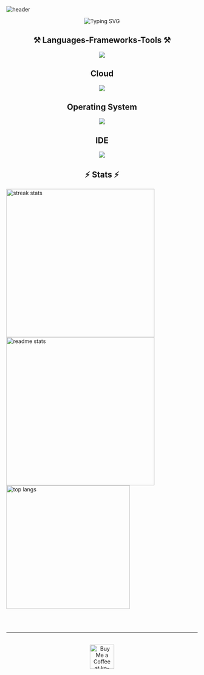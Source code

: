 <div>

  ![header](https://capsule-render.vercel.app/api?type=waving&color=0,2,2,5,30&height=250&section=header&text=RWD0327&fontColor=ffffff&fontSize=80&fontAlignY=40&animation=twinkling)

  <p align="center">
    <img src="https://readme-typing-svg.herokuapp.com?font=Righteous&size=35&duration=4000&pause=1500&color=1872F7&center=true&vCenter=true&width=500&height=80&lines=Hi+There!;My+name+is+JINUK;I'm+a+student+%26+developer" alt="Typing SVG" />
  </p>
  
  <h2 align="center">⚒️ Languages-Frameworks-Tools ⚒️</h2>
  <p align="center">
    <img display="flex" src="https://skillicons.dev/icons?i=c,py,html,css,js,wasm,dotnet,md&perline=5">
  </p>
  <h2 align="center">Cloud</h2>
  <p align="center">
    <img align="center" src="https://skillicons.dev/icons?i=azure,github,git,docker">
  </p>
  <h2 align="center">Operating System</h2>
  <p align="center">
    <img align="center" src="https://skillicons.dev/icons?i=arch,kali,windows">
  <p>
  <h2 align="center">IDE</h2>
  <p align="center">
    <img align="center" src="https://skillicons.dev/icons?i=vscode,visualstudio">
  </p>
</div>

<div>
  <h2 align="center">⚡ Stats ⚡</h2>
  <img align="center" width=390 src="https://github-readme-streak-stats-salesp07.vercel.app/?user=rwd0327&count_private=true&theme=react&border_radius=10" alt="streak stats"/>
  <img align="center" width=390 src="https://github-readme-stats-salesp07.vercel.app/api?username=rwd0327&count_private=true&show_icons=true&theme=react&rank_icon=github&border_radius=10" alt="readme stats" />
  <br/>
  <img width=325 align="center" src="https://github-readme-stats-salesp07.vercel.app/api/top-langs/?username=rwd0327&langs_count=8&layout=compact&theme=react&border_radius=10&size_weight=0.5&count_weight=0.5&exclude_repo=github-readme-stats" alt="top langs" />
</div>

<br/><br/>

<hr/>

<br/>

<div align="center">
  <a href='#' target='_blank'><img height='64' style='border:0px;height:64px;' src='https://storage.ko-fi.com/cdn/kofi1.png?v=3' border='0' alt='Buy Me a Coffee at ko-fi.com' /></a>
</div>
